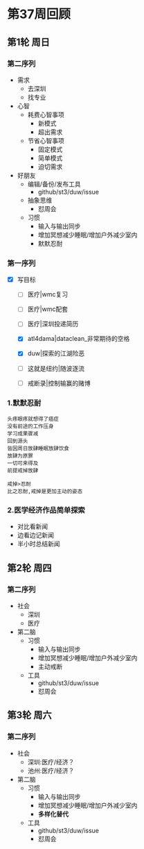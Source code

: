 # 第37周回顾

## 第1轮 周日

### 第二序列
- 需求
    + 去深圳 
    + 找专业
- 心智
    + 耗费心智事项
        * 新模式
        * 超出需求
    + 节省心智事项
        * 固定模式
        * 简单模式
        * 迫切需求
- 好朋友
    + 编辑/备份/发布工具
        * github/st3/duw/issue
    + 抽象思维
        * 怼周会
    + 习惯
        * 输入与输出同步
        * 增加冥想减少睡眠/增加户外减少室内
        * 默默忍耐 

### 第一序列
- [x] 写目标
    + [ ] 医疗|wmc复习
    + [ ] 医疗|wmc配套
    + [ ] 医疗|深圳投递简历
    + [x] atl4dama|dataclean_非常期待的空格
    + [x] duw|探索的江湖险恶
    + [ ] 这就是纽约|随波逐流
    + [ ] 戒断录|控制输赢的赌博


### 1.默默忍耐

```
头疼眼疼就想得了癌症
没有前途的工作压身
学习成果骤减
回到源头
皆因周日放肆睡眠放肆饮食
放肆为原罪
一切可来得及
前提戒掉放肆

戒掉>忍耐
比之忍耐,戒掉是更加主动的姿态
```

### 2.医学经济作品简单探索

- 对比看新闻
- 边看边记新闻
- 半小时总结新闻

## 第2轮 周四

### 第二序列
- 社会
    + 深圳 
    + 医疗
- 第二脑
    + 习惯
        * 输入与输出同步
        * 增加冥想减少睡眠/增加户外减少室内
        * 主动戒断
    + 工具 
        * github/st3/duw/issue
        * 怼周会

## 第3轮 周六

### 第二序列

- 社会
    + 深圳:医疗/经济？ 
    + 池州:医疗/经济？
- 第二脑
    + 习惯
        * 输入与输出同步
        * 增加冥想减少睡眠/增加户外减少室内
        * **多样化替代**
    + 工具 
        * github/st3/duw/issue
        * 怼周会







